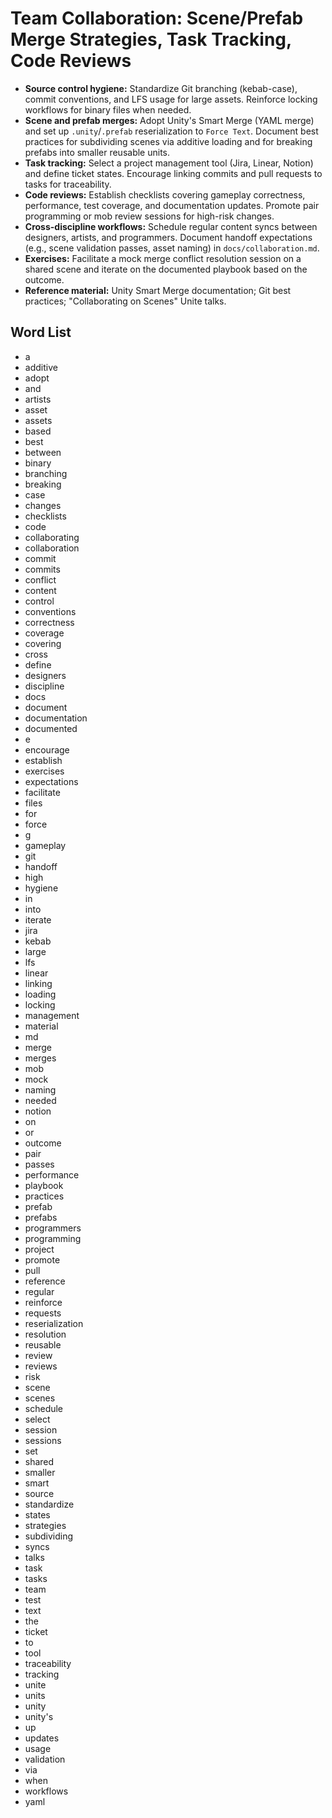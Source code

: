 # Team Collaboration: Scene/Prefab Merge Strategies, Task Tracking, Code Reviews
- **Source control hygiene:** Standardize Git branching (kebab-case), commit conventions, and LFS usage for large assets. Reinforce locking workflows for binary files when needed.
- **Scene and prefab merges:** Adopt Unity's Smart Merge (YAML merge) and set up `.unity`/`.prefab` reserialization to `Force Text`. Document best practices for subdividing scenes via additive loading and for breaking prefabs into smaller reusable units.
- **Task tracking:** Select a project management tool (Jira, Linear, Notion) and define ticket states. Encourage linking commits and pull requests to tasks for traceability.
- **Code reviews:** Establish checklists covering gameplay correctness, performance, test coverage, and documentation updates. Promote pair programming or mob review sessions for high-risk changes.
- **Cross-discipline workflows:** Schedule regular content syncs between designers, artists, and programmers. Document handoff expectations (e.g., scene validation passes, asset naming) in `docs/collaboration.md`.
- **Exercises:** Facilitate a mock merge conflict resolution session on a shared scene and iterate on the documented playbook based on the outcome.
- **Reference material:** Unity Smart Merge documentation; Git best practices; "Collaborating on Scenes" Unite talks.

## Word List
- a
- additive
- adopt
- and
- artists
- asset
- assets
- based
- best
- between
- binary
- branching
- breaking
- case
- changes
- checklists
- code
- collaborating
- collaboration
- commit
- commits
- conflict
- content
- control
- conventions
- correctness
- coverage
- covering
- cross
- define
- designers
- discipline
- docs
- document
- documentation
- documented
- e
- encourage
- establish
- exercises
- expectations
- facilitate
- files
- for
- force
- g
- gameplay
- git
- handoff
- high
- hygiene
- in
- into
- iterate
- jira
- kebab
- large
- lfs
- linear
- linking
- loading
- locking
- management
- material
- md
- merge
- merges
- mob
- mock
- naming
- needed
- notion
- on
- or
- outcome
- pair
- passes
- performance
- playbook
- practices
- prefab
- prefabs
- programmers
- programming
- project
- promote
- pull
- reference
- regular
- reinforce
- requests
- reserialization
- resolution
- reusable
- review
- reviews
- risk
- scene
- scenes
- schedule
- select
- session
- sessions
- set
- shared
- smaller
- smart
- source
- standardize
- states
- strategies
- subdividing
- syncs
- talks
- task
- tasks
- team
- test
- text
- the
- ticket
- to
- tool
- traceability
- tracking
- unite
- units
- unity
- unity's
- up
- updates
- usage
- validation
- via
- when
- workflows
- yaml
